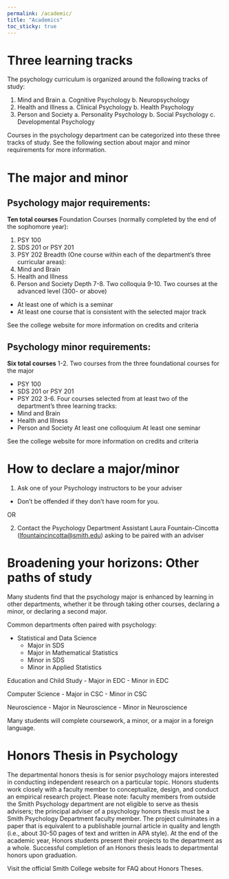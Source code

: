 ```yaml
---
permalink: /academic/
title: "Academics"
toc_sticky: true
---
```

# Three learning tracks
The psychology curriculum is organized around the following tracks of study:
1. Mind and Brain
    a. Cognitive Psychology
    b. Neuropsychology
2. Health and Illness
    a. Clinical Psychology
    b. Health Psychology 
3. Person and Society
    a. Personality Psychology
    b. Social Psychology
    c. Developmental Psychology

Courses in the psychology department can be categorized into these three tracks of study. See the following section about major and minor requirements for more information.


# The major and minor
## Psychology major requirements:
**Ten total courses**
Foundation Courses (normally completed by the end of the sophomore year):
1. PSY 100
2. SDS 201 or PSY 201
3. PSY 202 
Breadth (One course within each of the department’s three curricular areas):
4. Mind and Brain
5. Health and Illness
6. Person and Society
Depth
7-8. Two colloquia
9-10. Two courses at the advanced level (300- or above)
- At least one of which is a seminar
- At least one course that is consistent with the selected major track

See the college website for more information on credits and criteria

## Psychology minor requirements:
**Six total courses**
1-2. Two courses from the three foundational courses for the major 
- PSY 100
- SDS 201 or PSY 201
- PSY 202 
3-6. Four courses selected from at least two of the department’s three learning tracks:
- Mind and Brain
- Health and Illness
- Person and Society
At least one colloquium
At least one seminar

See the college website for more information on credits and criteria

# How to declare a major/minor
1. Ask one of your Psychology instructors to be your adviser
  - Don’t be offended if they don’t have room for you.

OR

2. Contact the Psychology Department Assistant Laura Fountain-Cincotta (lfountaincincotta@smith.edu) asking to be paired with an adviser 


# Broadening your horizons: Other paths of study
Many students find that the psychology major is enhanced by learning in other departments, whether it be through taking other courses, declaring a minor, or declaring a second major.

Common departments often paired with psychology:

- Statistical and Data Science
    - Major in SDS
    - Major in Mathematical Statistics
    - Minor in SDS
    - Minor in Applied Statistics 

Education and Child Study
    - Major in EDC
    - Minor in EDC

Computer Science
    - Major in CSC
    - Minor in CSC

Neuroscience
    - Major in Neuroscience
    - Minor in Neuroscience

Many students will complete coursework, a minor, or a major in a foreign language.

# Honors Thesis in Psychology

The departmental honors thesis is for senior psychology majors interested in conducting independent research on a particular topic. Honors students work closely with a faculty member to conceptualize, design, and conduct an empirical research project. Please note: faculty members from outside the Smith Psychology department are not eligible to serve as thesis advisers; the principal adviser of a psychology honors thesis must be a Smith Psychology Department faculty member. The project culminates in a paper that is equivalent to a publishable journal article in quality and length (i.e., about 30-50 pages of text and written in APA style). At the end of the academic year, Honors students present their projects to the department as a whole. Successful completion of an Honors thesis leads to departmental honors upon graduation.

Visit the official Smith College website for FAQ about Honors Theses.